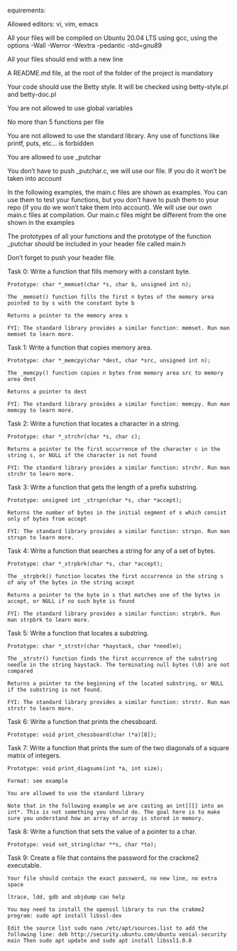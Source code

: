 equirements:

Allowed editors: vi, vim, emacs

All your files will be compiled on Ubuntu 20.04 LTS using gcc, using the options -Wall -Werror -Wextra -pedantic -std=gnu89

All your files should end with a new line

A README.md file, at the root of the folder of the project is mandatory

Your code should use the Betty style. It will be checked using betty-style.pl and betty-doc.pl

You are not allowed to use global variables

No more than 5 functions per file

You are not allowed to use the standard library. Any use of functions like printf, puts, etc… is forbidden

You are allowed to use _putchar

You don’t have to push _putchar.c, we will use our file. If you do it won’t be taken into account

In the following examples, the main.c files are shown as examples. You can use them to test your functions, but you don’t have to push them to your repo (if you do we won’t take them into account). We will use our own main.c files at compilation. Our main.c files might be different from the one shown in the examples

The prototypes of all your functions and the prototype of the function _putchar should be included in your header file called main.h

Don’t forget to push your header file.



Task 0: Write a function that fills memory with a constant byte.

	Prototype: char *_memset(char *s, char b, unsigned int n);

	The _memset() function fills the first n bytes of the memory area pointed to by s with the constant byte b

	Returns a pointer to the memory area s

	FYI: The standard library provides a similar function: memset. Run man memset to learn more.



Task 1: Write a function that copies memory area.

	Prototype: char *_memcpy(char *dest, char *src, unsigned int n);

	The _memcpy() function copies n bytes from memory area src to memory area dest

	Returns a pointer to dest

	FYI: The standard library provides a similar function: memcpy. Run man memcpy to learn more. 



Task 2: Write a function that locates a character in a string.

	Prototype: char *_strchr(char *s, char c);

	Returns a pointer to the first occurrence of the character c in the string s, or NULL if the character is not found

	FYI: The standard library provides a similar function: strchr. Run man strchr to learn more.



Task 3: Write a function that gets the length of a prefix substring.

	Prototype: unsigned int _strspn(char *s, char *accept);

	Returns the number of bytes in the initial segment of s which consist only of bytes from accept

	FYI: The standard library provides a similar function: strspn. Run man strspn to learn more.



Task 4: Write a function that searches a string for any of a set of bytes.

	Prototype: char *_strpbrk(char *s, char *accept);

	The _strpbrk() function locates the first occurrence in the string s of any of the bytes in the string accept

	Returns a pointer to the byte in s that matches one of the bytes in accept, or NULL if no such byte is found

	FYI: The standard library provides a similar function: strpbrk. Run man strpbrk to learn more.



Task 5: Write a function that locates a substring.

	Prototype: char *_strstr(char *haystack, char *needle);

	The _strstr() function finds the first occurrence of the substring needle in the string haystack. The terminating null bytes (\0) are not compared

	Returns a pointer to the beginning of the located substring, or NULL if the substring is not found.

	FYI: The standard library provides a similar function: strstr. Run man strstr to learn more.



Task 6: Write a function that prints the chessboard.

	Prototype: void print_chessboard(char (*a)[8]);



Task 7: Write a function that prints the sum of the two diagonals of a square matrix of integers.

	Prototype: void print_diagsums(int *a, int size);

	Format: see example

	You are allowed to use the standard library

	Note that in the following example we are casting an int[][] into an int*. This is not something you should do. The goal here is to make sure you understand how an array of array is stored in memory.



Task 8: Write a function that sets the value of a pointer to a char.

	Prototype: void set_string(char **s, char *to); 



Task 9: Create a file that contains the password for the crackme2 executable.

	Your file should contain the exact password, no new line, no extra space

	ltrace, ldd, gdb and objdump can help

	You may need to install the openssl library to run the crakme2 program: sudo apt install libssl-dev

	Edit the source list sudo nano /etc/apt/sources.list to add the following line: deb http://security.ubuntu.com/ubuntu xenial-security main Then sudo apt update and sudo apt install libssl1.0.0



